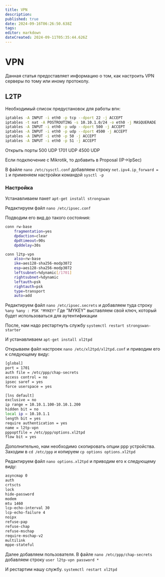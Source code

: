 ```yaml
---
title: VPN
description: 
published: true
date: 2024-09-16T06:26:50.638Z
tags: 
editor: markdown
dateCreated: 2024-09-11T05:35:44.626Z
---
```


# VPN
Данная статья предоставляет информацию о том, как настроить VPN серверы по тому или иному протоколу.

## L2TP


Необходимый список предустановок для работы впн:
```bash
iptables -A INPUT -i eth0 -p tcp --dport 22 -j ACCEPT
iptables -t nat -A POSTROUTING -s 10.10.1.0/24 -o eth0 -j MASQUERADE
iptables -A INPUT -i eth0 -p udp --dport 500 -j ACCEPT
iptables -A INPUT -i eth0 -p udp --dport 4500 -j ACCEPT
iptables -A INPUT -i eth0 -p 50 -j ACCEPT
iptables -A INPUT -i eth0 -p 51 -j ACCEPT
```

Открыть порты 500 UDP 1701 UDP 4500 UDP

Если подключение с Mikrotik, то добавить в Proposal (IP->IpSec)

В файле `nano /etc/sysctl.conf` добавляем строку `net.ipv4.ip_forward = 1` и применяем настройки командой `sysctl -p`


### Настройка


Устанавливаем пакет `apt-get install strongswan`

Редактируем файл `nano /etc/ipsec.conf`

Подводим его вид до такого состояния:

```bash
conn rw-base
    fragmentation=yes
    dpdaction=clear 
    dpdtimeout=90s
    dpddelay=30s

conn l2tp-vpn
    also=rw-base
    ike=aes128-sha256-modp3072
    esp=aes128-sha256-modp3072
    leftsubnet=%dynamic[/1701]
    rightsubnet=%dynamic
    leftauth=psk
    rightauth=psk
    type=transport
    auto=add
```

Редактируем файл `nano /etc/ipsec.secrets` и добавляем туда строку `%any %any : PSK "MYKEY"` Где "MYKEY" выставляем свой ключ, который будет использоваться для аутентификации

После, нам надо рестартнуть службу `systemctl restart strongswan-starter`

И устанавливаем `apt-get install xl2tpd`

Открываем файл настроек `nano /etc/xl2tpd/xl2tpd.conf` и приводим его к следующему виду:
```bash
[global]
port = 1701
auth file = /etc/ppp/chap-secrets
access control = no
ipsec saref = yes
force userspace = yes

[lns default]
exclusive = no
ip range = 10.10.1.100-10.10.1.200
hidden bit = no
local ip = 10.10.1.1
length bit = yes
require authentication = yes
name = l2tp-vpn
pppoptfile = /etc/ppp/options.xl2tpd
flow bit = yes
```

Дополнительно, нам необходимо скопировать опции ppp устройства. Заходим в `cd /etc/ppp` и копируем `cp options options.xl2tpd`

Редактируем файл `nano options.xl2tpd` и приводим его к следующему виду:
```bash
asyncmap 0
auth
crtscts
lock
hide-password
modem
mtu 1460
lcp-echo-interval 30
lcp-echo-failure 4
noipx
refuse-pap
refuse-chap
refuse-mschap
require-mschap-v2
multilink
mppe-stateful
```
Далее добавляем пользователя. В файле `nano /etc/ppp/chap-secrets` добавляем строку `user l2tp-vpn password *`

И рестартим нашу службу.
`systemctl restart xl2tpd`